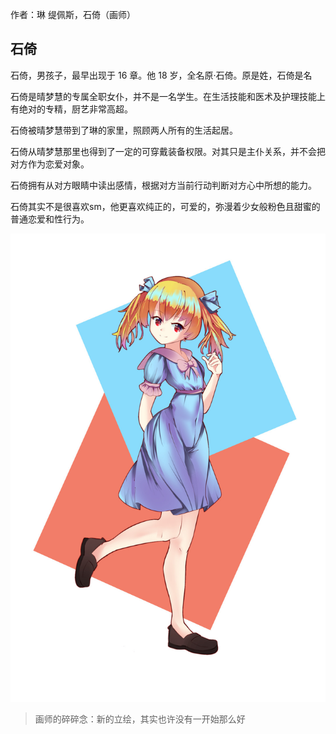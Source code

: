 作者：琳 缇佩斯，石倚（画师）

## 石倚
石倚，男孩子，最早出现于 16 章。他 18 岁，全名原·石倚。原是姓，石倚是名

石倚是晴梦慧的专属全职女仆，并不是一名学生。在生活技能和医术及护理技能上有绝对的专精，厨艺非常高超。

石倚被晴梦慧带到了琳的家里，照顾两人所有的生活起居。

石倚从晴梦慧那里也得到了一定的可穿戴装备权限。对其只是主仆关系，并不会把对方作为恋爱对象。

石倚拥有从对方眼睛中读出感情，根据对方当前行动判断对方心中所想的能力。

石倚其实不是很喜欢sm，他更喜欢纯正的，可爱的，弥漫着少女般粉色且甜蜜的普通恋爱和性行为。

![](./石倚.jpg)

> 画师的碎碎念：新的立绘，其实也许没有一开始那么好